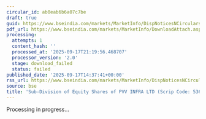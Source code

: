 ```yaml
---
circular_id: ab0eab6b6a07c7be
draft: true
guid: https://www.bseindia.com/markets/MarketInfo/DispNoticesNCirculars.aspx?Noticeid={C1F67E11-3832-4A59-8ECA-0FEA2FAE57C5}&noticeno=20250917-56&dt=09/17/2025&icount=56&totcount=57&flag=0
pdf_url: https://www.bseindia.com/markets/MarketInfo/DownloadAttach.aspx?id=20250917-56&attachedId=
processing:
  attempts: 1
  content_hash: ''
  processed_at: '2025-09-17T21:19:56.468707'
  processor_version: '2.0'
  stage: download_failed
  status: failed
published_date: '2025-09-17T14:37:41+00:00'
rss_url: https://www.bseindia.com/markets/MarketInfo/DispNoticesNCirculars.aspx?Noticeid={C1F67E11-3832-4A59-8ECA-0FEA2FAE57C5}&noticeno=20250917-56&dt=09/17/2025&icount=56&totcount=57&flag=0
source: bse
title: 'Sub-Division of Equity Shares of PVV INFRA LTD (Scrip Code: 536659).'
---
```


Processing in progress...
